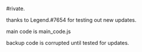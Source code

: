 #rivate.


thanks to Legend.#7654 for testing out new updates.


main code is main_code.js


backup code is corrupted until tested for updates.
